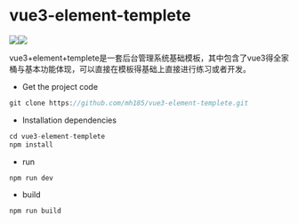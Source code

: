 # vue3-element-templete
![](https://img.shields.io/badge/vue-%5E3.0.4-green#pic_center)![](https://img.shields.io/badge/vue-%5E3.0.4-green#pic_center)

vue3+element+templete是一套后台管理系统基础模板，其中包含了vue3得全家桶与基本功能体现，可以直接在模板得基础上直接进行练习或者开发。
 - Get the project code
```javascript
git clone https://github.com/mh185/vue3-element-templete.git
```
- Installation dependencies
```javascript
cd vue3-element-templete
npm install
```
- run
```javascript
npm run dev
```
- build

```javascript
npm run build
```
